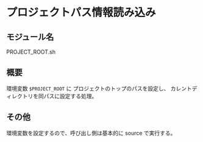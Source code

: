 # プロジェクトパス情報読み込み

## モジュール名
PROJECT_ROOT.sh

## 概要
環境変数 `$PROJECT_ROOT` に プロジェクトのトップのパスを設定し、
カレントディレクトリを同パスに設定する処理。

## その他
環境変数を設定するので、呼び出し側は基本的に source で実行する。
